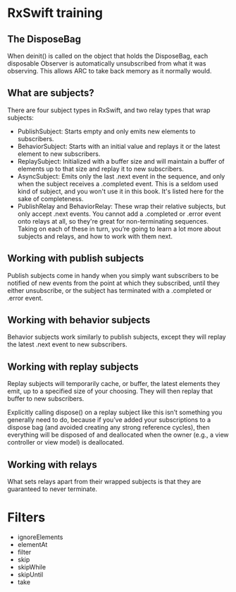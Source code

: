 # RxSwift training

## The DisposeBag


When deinit() is called on the object that holds the DisposeBag, each disposable Observer is automatically unsubscribed from what it was observing. This allows ARC to take back memory as it normally would.

## What are subjects? 

There are four subject types in RxSwift, and two relay types that wrap subjects: 
- PublishSubject: Starts empty and only emits new elements to subscribers. 
- BehaviorSubject: Starts with an initial value and replays it or the latest element to new subscribers. 
- ReplaySubject: Initialized with a buffer size and will maintain a buffer of elements up to that size and replay it to new subscribers. 
- AsyncSubject: Emits only the last .next event in the sequence, and only when the subject receives a .completed event. This is a seldom used kind of subject, and you won't use it in this book. It's listed here for the sake of completeness. 
- PublishRelay and BehaviorRelay: These wrap their relative subjects, but only accept .next events. You cannot add a .completed or .error event onto relays at all, so they're great for non-terminating sequences. 
  Taking on each of these in turn, you’re going to learn a lot more about subjects and relays, and how to work with them next.

## Working with publish subjects

Publish subjects come in handy when you simply want subscribers to be notified of new events from the point at which they subscribed, until they either unsubscribe, or the subject has terminated with a .completed or .error event. 

## Working with behavior subjects 
Behavior subjects work similarly to publish subjects, except they will replay the latest .next event to new subscribers. 

## Working with replay subjects 
Replay subjects will temporarily cache, or buffer, the latest elements they emit, up to a specified size of your choosing. They will then replay that buffer to new subscribers. 

Explicitly calling dispose() on a replay subject like this isn’t something you generally need to do, because if you’ve added your subscriptions to a dispose bag (and avoided creating any strong reference cycles), then everything will be disposed of and deallocated when the owner (e.g., a view controller or view model) is deallocated. 

## Working with relays 

What sets relays apart from their wrapped subjects is that they are guaranteed to never terminate.

# Filters

- ignoreElements
- elementAt
- filter
- skip
- skipWhile
- skipUntil
- take





